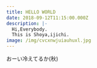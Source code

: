 ```yaml
---
title: HELLO WORLD
date: 2018-09-12T11:15:00.000Z
description: |-
  Hi,Everybody.
  This is Shoya,ijichi.
image: /img/cvcxnwjuiauhuxl.jpg
---
```

おーい冷えてるか(秋)
